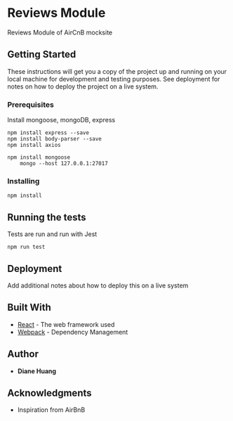 # Reviews Module

Reviews Module of AirCnB mocksite

## Getting Started

These instructions will get you a copy of the project up and running on your local machine for development and testing purposes. See deployment for notes on how to deploy the project on a live system.

### Prerequisites

Install mongoose, mongoDB, express

```
npm install express --save
npm install body-parser --save
npm install axios

npm install mongoose
	mongo --host 127.0.0.1:27017

```

### Installing

```
npm install 

```

## Running the tests

Tests are run and run with Jest
```
npm run test
```

## Deployment

Add additional notes about how to deploy this on a live system

## Built With

* [React]() - The web framework used
* [Webpack]() - Dependency Management

## Author

* **Diane Huang**

## Acknowledgments

* Inspiration from AirBnB


